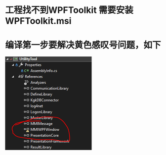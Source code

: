 # 工程找不到WPFToolkit 需要安装WPFToolkit.msi
# 编译第一步要解决黄色感叹号问题，如下
![ddf456cd428f044999913567cdf2caf7.png](../../../_resources/ddf456cd428f044999913567cdf2caf7.png)